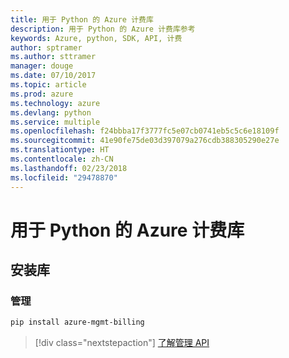 ```yaml
---
title: 用于 Python 的 Azure 计费库
description: 用于 Python 的 Azure 计费库参考
keywords: Azure, python, SDK, API, 计费
author: sptramer
ms.author: sttramer
manager: douge
ms.date: 07/10/2017
ms.topic: article
ms.prod: azure
ms.technology: azure
ms.devlang: python
ms.service: multiple
ms.openlocfilehash: f24bbba17f3777fc5e07cb0741eb5c5c6e18109f
ms.sourcegitcommit: 41e90fe75de03d397079a276cdb388305290e27e
ms.translationtype: HT
ms.contentlocale: zh-CN
ms.lasthandoff: 02/23/2018
ms.locfileid: "29478870"
---
```

# <a name="azure-billing-libraries-for-python"></a>用于 Python 的 Azure 计费库

## <a name="install-the-libraries"></a>安装库


### <a name="management"></a>管理

```bash
pip install azure-mgmt-billing
```
> [!div class="nextstepaction"]
> [了解管理 API](/python/api/overview/azure/billing/management)